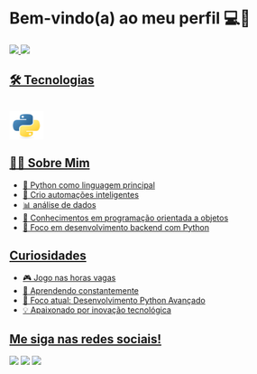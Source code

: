 # Bem-vindo(a) ao meu perfil 💻🐍

<div>
   <a href="https://github.com/wolfdnb">
   <img height="180em" src="https://github-readme-stats.vercel.app/api?username=wolfdnb&show_icons=true&theme=tokyonight&include_all_commits=true&count_private=true"/>
   <img height="180em" src="https://github-readme-stats.vercel.app/api/top-langs/?username=wolfdnb&layout=compact&langs_count=6&theme=tokyonight"/>
</div>

## 🛠️ Tecnologias

<div style="display: inline_block"><br>
  <img align="center" alt="Python" height="50" width="60" src="https://raw.githubusercontent.com/devicons/devicon/master/icons/python/python-original.svg">
</div>

## 👨‍💻 Sobre Mim

- 🐍 Python como linguagem principal
- 🤖 Crio automações inteligentes
- 📊  análise de dados
- 🧠 Conhecimentos em programação orientada a objetos
- 🚀 Foco em desenvolvimento backend com Python 

## Curiosidades

- 🎮 Jogo nas horas vagas
- 🌱 Aprendendo constantemente
- 🎯 Foco atual: Desenvolvimento Python Avançado
- 💡 Apaixonado por inovação tecnológica

## Me siga nas redes sociais!

<div> 
  <a href="https://instagram.com/wolf_daniboy" target="_blank"><img src="https://img.shields.io/badge/-Instagram-%23E4405F?style=for-the-badge&logo=instagram&logoColor=white" target="_blank"></a>
  <a href="mailto:wolf21.dan@gmail.com"><img src="https://img.shields.io/badge/-Gmail-%23333?style=for-the-badge&logo=gmail&logoColor=white" target="_blank"></a>
  <a href="https://www.linkedin.com/in/seu-linkedin" target="_blank"><img src="https://img.shields.io/badge/-LinkedIn-%230077B5?style=for-the-badge&logo=linkedin&logoColor=white" target="_blank"></a>
</div>